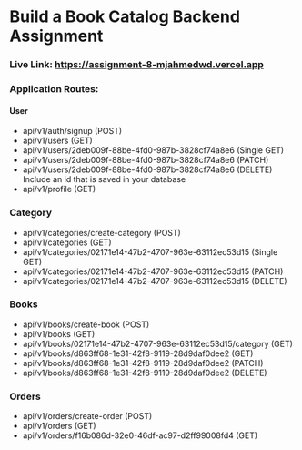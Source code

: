 # Build a Book Catalog Backend Assignment

### Live Link: https://assignment-8-mjahmedwd.vercel.app

### Application Routes:

#### User

- api/v1/auth/signup (POST)
- api/v1/users (GET)
- api/v1/users/2deb009f-88be-4fd0-987b-3828cf74a8e6 (Single GET)
- api/v1/users/2deb009f-88be-4fd0-987b-3828cf74a8e6 (PATCH)
- api/v1/users/2deb009f-88be-4fd0-987b-3828cf74a8e6 (DELETE) Include an id that is saved in your database
- api/v1/profile (GET)

### Category

- api/v1/categories/create-category (POST)
- api/v1/categories (GET)
- api/v1/categories/02171e14-47b2-4707-963e-63112ec53d15 (Single GET)
- api/v1/categories/02171e14-47b2-4707-963e-63112ec53d15 (PATCH)
- api/v1/categories/02171e14-47b2-4707-963e-63112ec53d15 (DELETE) 

### Books

- api/v1/books/create-book (POST)
- api/v1/books (GET)
- api/v1/books/02171e14-47b2-4707-963e-63112ec53d15/category (GET)
- api/v1/books/d863ff68-1e31-42f8-9119-28d9daf0dee2 (GET)
- api/v1/books/d863ff68-1e31-42f8-9119-28d9daf0dee2 (PATCH)
- api/v1/books/d863ff68-1e31-42f8-9119-28d9daf0dee2 (DELETE)

### Orders

- api/v1/orders/create-order (POST)
- api/v1/orders (GET) 
- api/v1/orders/f16b086d-32e0-46df-ac97-d2ff99008fd4 (GET)
